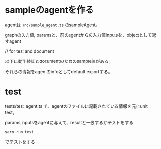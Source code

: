 # sampleのagentを作る

agentは `src/sample_agent.ts` のsampleAgent。

graphの入力値, paramsと、前のagentからの入力値inputsを、objectとして返すagent

// for test and document

以下に動作検証とdocumentのためのsample値がある。

それらの情報をagentのinfoとしてdefault exportする。

# test

tests/test_agent.ts で、agentのファイルに記載されている情報を元にunit test。

params,inputsをagentに与えて、resultと一致するかテストをする

```
yarn run test
```

でテストをする


